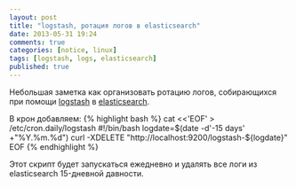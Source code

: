 ```yaml
---
layout: post
title: "logstash, ротация логов в elasticsearch"
date: 2013-05-31 19:24
comments: true
categories: [notice, linux]
tags: [logstash, logs, elasticsearch]
published: true
---
```


Небольшая заметка как организовать ротацию логов, собирающихся при помощи [logstash](http://logstash.net/) в [elasticsearch](http://www.elasticsearch.org/).

В крон добавляем:
{% highlight bash %}
cat <<'EOF' > /etc/cron.daily/logstash
#!/bin/bash
logdate=$(date -d'-15 days' +"%Y.%m.%d")
curl -XDELETE "http://localhost:9200/logstash-${logdate}"
EOF
{% endhighlight %}

Этот скрипт будет запускаться ежедневно и удалять все логи из elasticsearch 15-дневной давности.
